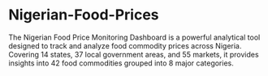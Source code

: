 # Nigerian-Food-Prices
The Nigerian Food Price Monitoring Dashboard is a powerful analytical tool designed to track and analyze food commodity prices across Nigeria. Covering 14 states, 37 local government areas, and 55 markets, it provides insights into 42 food commodities grouped into 8 major categories.
